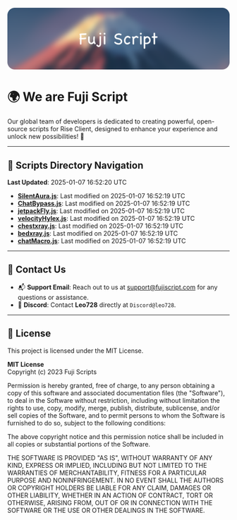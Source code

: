 ![Banner](.github/b.webp)

# 🌍 **We are Fuji Script**

Our global team of developers is dedicated to creating powerful, open-source scripts for Rise Client, designed to enhance your experience and unlock new possibilities! 🌟

---
<!-- SCRIPTS_NAVIGATION_START -->
## 📂 **Scripts Directory Navigation**

**Last Updated**: 2025-01-07 16:52:20 UTC

- **[SilentAura.js](scripts/SilentAura.js)**: Last modified on 2025-01-07 16:52:19 UTC
- **[ChatBypass.js](scripts/ChatBypass.js)**: Last modified on 2025-01-07 16:52:19 UTC
- **[jetpackFly.js](scripts/jetpackFly.js)**: Last modified on 2025-01-07 16:52:19 UTC
- **[velocityHylex.js](scripts/velocityHylex.js)**: Last modified on 2025-01-07 16:52:19 UTC
- **[chestxray.js](scripts/chestxray.js)**: Last modified on 2025-01-07 16:52:19 UTC
- **[bedxray.js](scripts/bedxray.js)**: Last modified on 2025-01-07 16:52:19 UTC
- **[chatMacro.js](scripts/chatMacro.js)**: Last modified on 2025-01-07 16:52:19 UTC

<!-- SCRIPTS_NAVIGATION_END -->

---

## 💬 **Contact Us**  
- 📬 **Support Email**: Reach out to us at [support@fujiscript.com](mailto:support@fujiscript.com) for any questions or assistance.  
- 💬 **Discord**: Contact **Leo728** directly at `Discord@leo728`.

---

## 📜 **License**

This project is licensed under the MIT License.  

**MIT License**  
Copyright (c) 2023 Fuji Scripts  

Permission is hereby granted, free of charge, to any person obtaining a copy of this software and associated documentation files (the "Software"), to deal in the Software without restriction, including without limitation the rights to use, copy, modify, merge, publish, distribute, sublicense, and/or sell copies of the Software, and to permit persons to whom the Software is furnished to do so, subject to the following conditions:  

The above copyright notice and this permission notice shall be included in all copies or substantial portions of the Software.  

THE SOFTWARE IS PROVIDED "AS IS", WITHOUT WARRANTY OF ANY KIND, EXPRESS OR IMPLIED, INCLUDING BUT NOT LIMITED TO THE WARRANTIES OF MERCHANTABILITY, FITNESS FOR A PARTICULAR PURPOSE AND NONINFRINGEMENT. IN NO EVENT SHALL THE AUTHORS OR COPYRIGHT HOLDERS BE LIABLE FOR ANY CLAIM, DAMAGES OR OTHER LIABILITY, WHETHER IN AN ACTION OF CONTRACT, TORT OR OTHERWISE, ARISING FROM, OUT OF OR IN CONNECTION WITH THE SOFTWARE OR THE USE OR OTHER DEALINGS IN THE SOFTWARE.  
